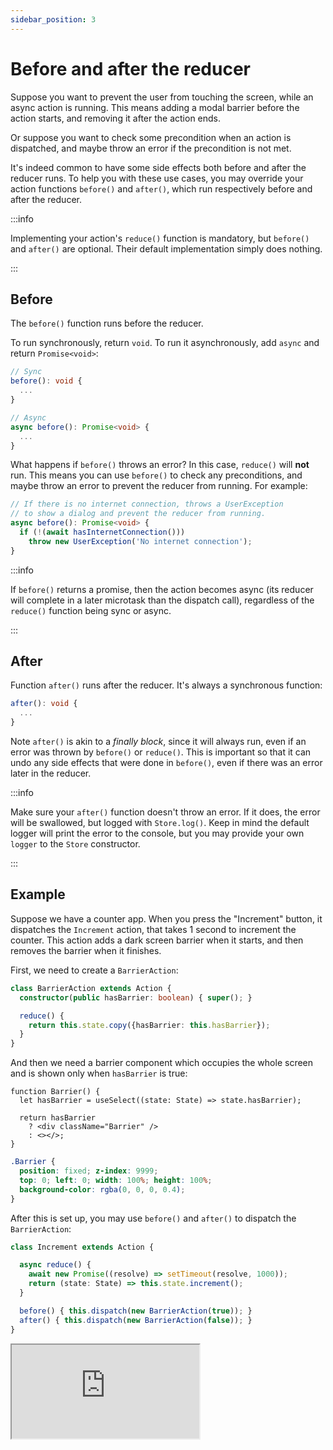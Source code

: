 ```yaml
---
sidebar_position: 3
---
```


# Before and after the reducer

Suppose you want to prevent the user from touching the screen, while an async action is running.
This means adding a modal barrier before the action starts, and removing it after the action ends.

Or suppose you want to check some precondition when an action is dispatched,
and maybe throw an error if the precondition is not met.

It's indeed common to have some side effects both before and after the reducer runs.
To help you with these use cases, you may override your action functions `before()`
and `after()`, which run respectively before and after the reducer.

:::info

Implementing your action's `reduce()` function is mandatory,
but `before()` and `after()` are optional.
Their default implementation simply does nothing.

:::

## Before

The `before()` function runs before the reducer.

To run synchronously, return `void`.
To run it asynchronously, add `async` and return `Promise<void>`:

```ts
// Sync
before(): void {
  ...
}

// Async
async before(): Promise<void> {
  ...
}
```

What happens if `before()` throws an error? In this case, `reduce()` will **not** run.
This means you can use `before()` to check any preconditions,
and maybe throw an error to prevent the reducer from running. For example:

```ts
// If there is no internet connection, throws a UserException 
// to show a dialog and prevent the reducer from running.
async before(): Promise<void> {
  if (!(await hasInternetConnection())) 
    throw new UserException('No internet connection');
}
```

:::info

If `before()` returns a promise, then the action becomes async
(its reducer will complete in a later microtask than the dispatch call),
regardless of the `reduce()` function being sync or async.

:::

## After

Function `after()` runs after the reducer. It's always a synchronous function:

```ts
after(): void {
  ...
}
```

Note `after()` is akin to a _finally block_,
since it will always run, even if an error was thrown by `before()` or `reduce()`.
This is important so that it can undo any side effects that were done in `before()`,
even if there was an error later in the reducer.

:::info

Make sure your `after()` function doesn't throw an error.
If it does, the error will be swallowed, but logged with `Store.log()`.
Keep in mind the default logger will print the error to the console,
but you may provide your own `logger` to the `Store` constructor.

:::

## Example

Suppose we have a counter app. When you press the "Increment" button,
it dispatches the `Increment` action, that takes 1 second to increment the counter.
This action adds a dark screen barrier when it starts,
and then removes the barrier when it finishes.

First, we need to create a `BarrierAction`:

```ts
class BarrierAction extends Action {
  constructor(public hasBarrier: boolean) { super(); }

  reduce() {
    return this.state.copy({hasBarrier: this.hasBarrier});
  }
}
```

And then we need a barrier component which occupies the whole screen
and is shown only when `hasBarrier` is true:

```tsx
function Barrier() {
  let hasBarrier = useSelect((state: State) => state.hasBarrier);
  
  return hasBarrier 
    ? <div className="Barrier" /> 
    : <></>;
}
```

```css title="CSS"
.Barrier {
  position: fixed; z-index: 9999;
  top: 0; left: 0; width: 100%; height: 100%;
  background-color: rgba(0, 0, 0, 0.4);  
}
```

After this is set up, you may use `before()` and `after()` to dispatch the `BarrierAction`:

```ts
class Increment extends Action {

  async reduce() {
    await new Promise((resolve) => setTimeout(resolve, 1000));
    return (state: State) => this.state.increment();
  }

  before() { this.dispatch(new BarrierAction(true)); }
  after() { this.dispatch(new BarrierAction(false)); }
}
```

<iframe
src="https://codesandbox.io/embed/255qf8?view=split&module=%2Fsrc%2FApp.tsx&hidenavigation=1&fontsize=12.5&editorsize=70&previewwindow=browser"
style={{ width:'100%', height: '650px', border:'5px solid #58B87A', borderRadius: '4px' }}
title="counter-async-redux-example"
sandbox="allow-forms allow-modals allow-popups allow-presentation allow-same-origin allow-scripts"
/>

## Creating a base action

You may also modify your [base action](./base-action-with-common-logic) to make it easier
to add this behavior to multiple actions:

```ts
import { KissAction } from 'kiss-state-react';
import { State } from 'State';

export abstract class Action extends KissAction<State> {
  barrier = false;  
  before() { if (this.barrier) this.dispatch(new BarrierAction(true)); }
  after() { if (this.barrier) this.dispatch(new BarrierAction(false)); }  
}
```

Now you can add `barrier = true;` in all your desired actions,
to provide `before()` and `after()` by default:

```ts
class Increment extends Action {

  barrier = true;
  
  async reduce() {
    await new Promise((resolve) => setTimeout(resolve, 1000));
    return (state: State) => this.state.increment();
  }
}
```

This is the code using the modified `BaseAction` and `Increment` actions:

<iframe
src="https://codesandbox.io/embed/vhy8t9?view=split&module=%2Fsrc%2FApp.tsx&hidenavigation=1&fontsize=12.5&editorsize=70&previewwindow=browser"
style={{ width:'100%', height: '450px', border:'5px solid #58B87A', borderRadius: '4px' }}
title="counter-async-redux-example"
sandbox="allow-forms allow-modals allow-popups allow-presentation allow-same-origin allow-scripts"
/>

